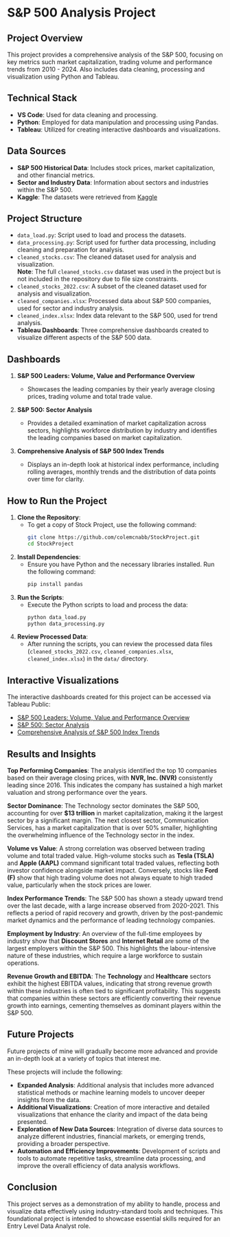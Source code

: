 # S&P 500 Analysis Project

## Project Overview

This project provides a comprehensive analysis of the S&P 500, focusing on key metrics such market capitalization, trading volume and performance trends from 2010 - 2024. Also includes data cleaning, processing and visualization using Python and Tableau.

## Technical Stack

- **VS Code**: Used for data cleaning and processing.
- **Python**: Employed for data manipulation and processing using Pandas.
- **Tableau**: Utilized for creating interactive dashboards and visualizations.

## Data Sources

- **S&P 500 Historical Data**: Includes stock prices, market capitalization, and other financial metrics.
- **Sector and Industry Data**: Information about sectors and industries within the S&P 500.
- **Kaggle**: The datasets were retrieved from [Kaggle](https://www.kaggle.com/datasets/andrewmvd/sp-500-stocks)

## Project Structure

- `data_load.py`: Script used to load and process the datasets.
- `data_processing.py`: Script used for further data processing, including cleaning and preparation for analysis.
- `cleaned_stocks.csv`: The cleaned dataset used for analysis and visualization.<br>
  **Note**: The full `cleaned_stocks.csv` dataset was used in the project but is not included in the repository due to file size constraints.
- `cleaned_stocks_2022.csv`: A subset of the cleaned dataset used for analysis and visualization.
- `cleaned_companies.xlsx`: Processed data about S&P 500 companies, used for sector and industry analysis.
- `cleaned_index.xlsx`: Index data relevant to the S&P 500, used for trend analysis.
- **Tableau Dashboards**: Three comprehensive dashboards created to visualize different aspects of the S&P 500 data.

## Dashboards

1. **S&P 500 Leaders: Volume, Value and Performance Overview**
   - Showcases the leading companies by their yearly average closing prices, trading volume and total trade value.
  
2. **S&P 500: Sector Analysis**
   - Provides a detailed examination of market capitalization across sectors, highlights workforce distribution by industry and identifies the leading companies based on market capitalization.
  
3. **Comprehensive Analysis of S&P 500 Index Trends**
   - Displays an in-depth look at historical index performance, including rolling averages, monthly trends and the distribution of data points over time for clarity.
  
## How to Run the Project

1. **Clone the Repository**:
   - To get a copy of Stock Project, use the following command:
     ```bash
     git clone https://github.com/colemcnabb/StockProject.git
     cd StockProject

2. **Install Dependencies**:
   - Ensure you have Python and the necessary libraries installed. Run the following command:
     ```bash
     pip install pandas

3. **Run the Scripts**:
   - Execute the Python scripts to load and process the data:
     ```bash
     python data_load.py
     python data_processing.py

4. **Review Processed Data**:
   - After running the scripts, you can review the processed data files (`cleaned_stocks_2022.csv`, `cleaned_companies.xlsx`, `cleaned_index.xlsx`) in the `data/` directory.

## Interactive Visualizations

The interactive dashboards created for this project can be accessed via Tableau Public:

   - [S&P 500 Leaders: Volume, Value and Performance Overview](https://public.tableau.com/views/StockProjectLeadersOverview/SP500LeadersVolumeValueandPerformanceOverview?:language=en-US&publish=yes&:sid=&:redirect=auth&:display_count=n&:origin=viz_share_link)
   - [S&P 500: Sector Analysis](https://public.tableau.com/shared/26Q2SZCQX?:display_count=n&:origin=viz_share_link)
   - [Comprehensive Analysis of S&P 500 Index Trends](https://public.tableau.com/views/StockProjectIndexTrends/ComprehensiveAnalysisofSP500IndexTrends?:language=en-US&publish=yes&:sid=&:redirect=auth&:display_count=n&:origin=viz_share_link)
  
## Results and Insights

**Top Performing Companies**: The analysis identified the top 10 companies based on their average closing prices, with **NVR, Inc. (NVR)** consistently leading since 2016.  This indicates the company has sustained a high market valuation and strong performance over the years.

**Sector Dominance**: The Technology sector dominates the S&P 500, accounting for over **$13 trillion** in market capitalization, making it the largest sector by a significant margin.  The next closest sector, Communication Services, has a market capitalization that is over 50% smaller, highlighting the overwhelming influence of the Technology sector in the index.

**Volume vs Value**: A strong correlation was observed between trading volume and total traded value.  High-volume stocks such as **Tesla (TSLA)** and **Apple (AAPL)** command significant total traded values, reflecting both investor confidence alongside market impact. Conversely, stocks like **Ford (F)** show that high trading volume does not always equate to high traded value, particularly when the stock prices are lower.

**Index Performance Trends**: The S&P 500 has shown a steady upward trend over the last decade, with a large increase observed from 2020-2021. This reflects a period of rapid recovery and growth, driven by the post-pandemic market dynamics and the performance of leading technology companies.

**Employment by Industry**: An overview of the full-time employees by industry show that **Discount Stores** and **Internet Retail** are some of the largest employers within the S&P 500.  This highlights the labour-intensive nature of these industries, which require a large workforce to sustain operations.

**Revenue Growth and EBITDA**: The **Technology** and **Healthcare** sectors exhibit the highest EBITDA values, indicating that strong revenue growth within these industries is often tied to significant profitability.  This suggests that companies within these sectors are efficiently converting their revenue growth into earnings, cementing themselves as dominant players within the S&P 500.


## Future Projects

Future projects of mine will gradually become more advanced and provide an in-depth look at a variety of topics that interest me.  

These projects will include the following:

- **Expanded Analysis**: Additional analysis that includes more advanced statistical methods or machine learning models to uncover deeper insights from the data.
- **Additional Visualizations**: Creation of more interactive and detailed visualizations that enhance the clarity and impact of the data being presented.
- **Exploration of New Data Sources**: Integration of diverse data sources to analyze different industries, financial markets, or emerging trends, providing a broader perspective.
- **Automation and Efficiency Improvements**: Development of scripts and tools to automate repetitive tasks, streamline data processing, and improve the overall efficiency of data analysis workflows.

## Conclusion

This project serves as a demonstration of my ability to handle, process and visualize data effectively using industry-standard tools and techniques. This foundational project is intended to showcase essential skills required for an Entry Level Data Analyst role.
